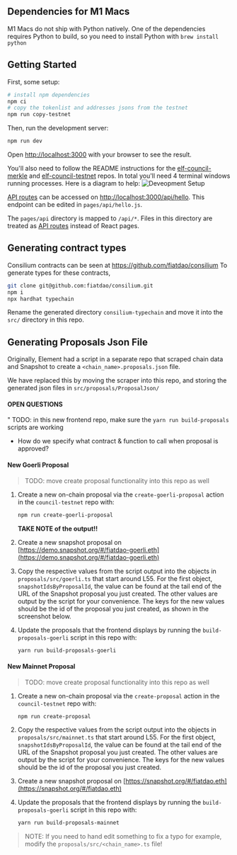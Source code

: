 ## Dependencies for M1 Macs

M1 Macs do not ship with Python natively. One of the dependencies requires Python to build, so you need to install Python with
`brew install python`

## Getting Started

First, some setup:

```bash
# install npm dependencies
npm ci
# copy the tokenlist and addresses jsons from the testnet
npm run copy-testnet
```

Then, run the development server:

```bash
npm run dev
```

Open [http://localhost:3000](http://localhost:3000) with your browser to see the result.

You'll also need to follow the README instructions for the [elf-council-merkle](https://github.com/element-fi/elf-council-merkle) and
[elf-council-testnet](https://github.com/element-fi/elf-council-testnet) repos. In total you'll need 4 terminal windows running processes. Here is a
diagram to help:
![Deveopment Setup](./elf-council-dev-setup.png)

[API routes](https://nextjs.org/docs/api-routes/introduction) can be accessed on [http://localhost:3000/api/hello](http://localhost:3000/api/hello). This endpoint can be edited in `pages/api/hello.js`.

The `pages/api` directory is mapped to `/api/*`. Files in this directory are treated as [API routes](https://nextjs.org/docs/api-routes/introduction) instead of React pages.

## Generating contract types

Consilium contracts can be seen at https://github.com/fiatdao/consilium
To generate types for these contracts,

```bash
git clone git@github.com:fiatdao/consilium.git
npm i
npx hardhat typechain
```

Rename the generated directory `consilium-typechain` and move it into the `src/` directory in this repo.

## Generating Proposals Json File

Originally, Element had a script in a separate repo that scraped chain data and Snapshot to create a `<chain_name>.proposals.json` file.

We have replaced this by moving the scraper into this repo, and storing the generated json files in `src/proposals/ProposalJson/`


#### OPEN QUESTIONS

" TODO: in this new frontend repo, make sure the `yarn run build-proposals` scripts are working

* How do we specify what contract & function to call when proposal is approved?

#### New Goerli Proposal

> TODO: move create proposal functionality into this repo as well

1. Create a new on-chain proposal via the `create-goerli-proposal` action in the `council-testnet` repo with:
   ```bash
   npm run create-goerli-proposal
   ```

   **TAKE NOTE of the output!!**

1. Create a new snapshot proposal on [https://demo.snapshot.org/#/fiatdao-goerli.eth](https://demo.snapshot.org/#/fiatdao-goerli.eth)

1. Copy the respective values from the script output into the objects in `proposals/src/goerli.ts` that start around L55. For the first object, `snapshotIdsByProposalId`, the value can be found at the tail end of the URL of the Snapshot proposal you just created. The other values are output by the script for your convenience. The keys for the new values should be the id of the proposal you just created, as shown in the screenshot below.

1. Update the proposals that the frontend displays by running the `build-proposals-goerli` script in this repo with:
   ```bash
   yarn run build-proposals-goerli
   ```

#### New Mainnet Proposal

> TODO: move create proposal functionality into this repo as well

1. Create a new on-chain proposal via the `create-proposal` action in the `council-testnet` repo with:
   ```bash
   npm run create-proposal
   ```

1. Copy the respective values from the script output into the objects in `proposals/src/mainnet.ts` that start around L55. For the first object, `snapshotIdsByProposalId`, the value can be found at the tail end of the URL of the Snapshot proposal you just created. The other values are output by the script for your convenience. The keys for the new values should be the id of the proposal you just created.

1. Create a new snapshot proposal on [https://snapshot.org/#/fiatdao.eth](https://snapshot.org/#/fiatdao.eth)

1. Update the proposals that the frontend displays by running the `build-proposals-goerli` script in this repo with:
   ```bash
   yarn run build-proposals-mainnet
   ```

> NOTE: If you need to hand edit something to fix a typo for example, modify the `proposals/src/<chain_name>.ts` file!

